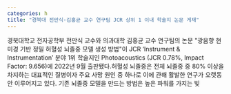 ```yaml
---
categories: h
title: "경북대 전만식·김홍균 교수 연구팀 JCR 상위 1 이내 학술지 논문 게재"
---
```

경북대학교 전자공학부 전만식 교수와 의과대학 김홍균 교수 연구팀의 논문 "광음향 현미경 기반 정밀 허혈성 뇌졸중 모델 생성 방법"이 JCR ‘Instrument & Instrumentation’ 분야 1위 학술지인 Photoacoustics (JCR 0.78%, Impact Factor: 9.656)에 2022년 9월 출판됐다.허혈성 뇌졸중은 전체 뇌졸중 중 80% 이상을 차지하는 대표적인 질병이자 주요 사망 원인 중 하나로 이에 관해 활발한 연구가 오랫동안 이루어지고 있다. 기존 뇌졸중 모델을 만드는 방법은 높은 파워를 가지는 빛